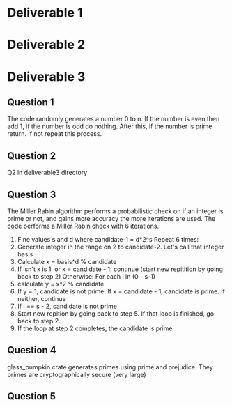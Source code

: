 # Deliverable 1

# Deliverable 2

# Deliverable 3
## Question 1
The code randomly generates a number 0 to n. If the number is even then add 1, if the number is odd do nothing. After this, if the number is prime return. If not repeat this process.
## Question 2
Q2 in deliverable3 directory
## Question 3
The Miller Rabin algorithm performs a probabilistic check on if an integer is prime or not, and gains more accuracy the more iterations are used. The code performs a Miller Rabin check with 6 iterations.

1. Fine values s and d where candidate-1 = d*2^s
Repeat 6 times:
2. Generate integer in the range on 2 to candidate-2. Let's call that integer basis
3. Calculate x = basis^d % candidate
4. If isn't x is 1, or x = candidate - 1: continue (start new repitition by going back to step 2)
Otherwise:
For each i in (0 - s-1)
5. calculate y = x^2 % candidate
6. If y = 1, candidate is not prime. If x = candidate - 1, candidate is prime. If neither, continue
7. If i == s - 2, candidate is not prime
8. Start new repition by going back to step 5. If that loop is finished, go back to step 2.
9. If the loop at step 2 completes, the candidate is prime

## Question 4
glass_pumpkin crate generates primes using prime and prejudice. They primes are cryptographically secure (very large)

## Question 5
